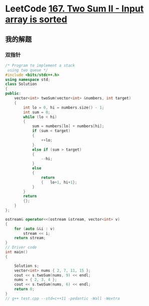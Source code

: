 # LeetCode [167. Two Sum II - Input array is sorted](https://leetcode.cn/problems/two-sum-ii-input-array-is-sorted/)



## 我的解题



### 双指针

```C++
/* Program to implement a stack
 using two queue */
#include <bits/stdc++.h>
using namespace std;
class Solution
{
public:
	vector<int> twoSum(vector<int> &numbers, int target)
	{
		int lo = 0, hi = numbers.size() - 1;
		int sum = 0;
		while (lo < hi)
		{
			sum = numbers[lo] + numbers[hi];
			if (sum < target)
			{
				++lo;
			}
			else if (sum > target)
			{
				--hi;
			}
			else
			{
				return
				{	lo+1, hi+1};
			}
		}
		return
		{};
	}
};

ostream& operator<<(ostream &stream, vector<int> v)
{
	for (auto &&i : v)
		stream << i;
	return stream;
}
// Driver code
int main()
{

	Solution s;
	vector<int> nums { 2, 7, 11, 15 };
	cout << s.twoSum(nums, 9) << endl;
	nums = { 2, 3, 4 };
	cout << s.twoSum(nums, 6) << endl;
	return 0;
}
// g++ test.cpp --std=c++11 -pedantic -Wall -Wextra


```

